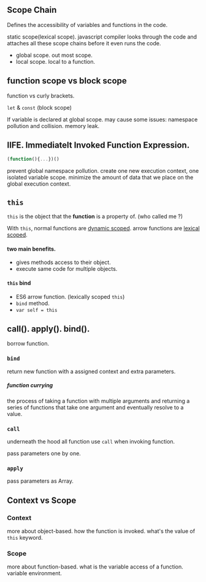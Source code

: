 ## Scope Chain
Defines the accessibility of variables and functions in the code.

 static scope(lexical scope). javascript compiler looks through the code and attaches all these scope chains before it even runs the code.

- global scope. out most scope.
- local scope. local to a function.

## function scope vs block scope
function vs curly brackets.

`let` & `const` (block scope)

If variable is declared at global scope. may cause some issues: namespace pollution and collision. memory leak.

## IIFE. Immediatelt Invoked Function Expression.
```javascript
(function(){...})()
```
prevent global namespace pollution. create one new execution context, one isolated variable scope. minimize the amount of data that we place on the global execution context.

## `this`
`this` is the object that the **function** is a property of.  (who called me ?)

With `this`, normal functions are <u>dynamic scoped</u>. arrow functions are <u>lexical scoped</u>.

#### two main benefits.
- gives methods access to their object.
- execute same code for multiple objects.

#### `this` bind
- ES6 arrow function. (lexically scoped `this`)
- `bind` method.
- `var self = this`

## call(). apply(). bind().
borrow function.


### `bind`
return new function with a assigned context and extra parameters.

##### function currying
the process of taking a function with multiple arguments and returning a series of functions that take one argument and eventually resolve to a value.


### `call`
underneath the hood all function use `call` when invoking function.

pass parameters one by one.


### `apply`
pass parameters as Array.



## Context vs Scope

### Context
more about object-based.
how the function is invoked. what's the value of `this` keyword.

### Scope
more about function-based. what is the variable access of a function.
variable environment.